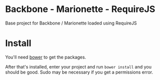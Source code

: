 Backbone - Marionette - RequireJS
=================================

Base project for Backbone / Marionette loaded using RequireJS


Install
=======

You'll need [bower](http://bower.io/) to get the packages.  

After that's installed, enter your project and run `bower install` and you should be good.  Sudo may be necessary if you get a permissions error.
